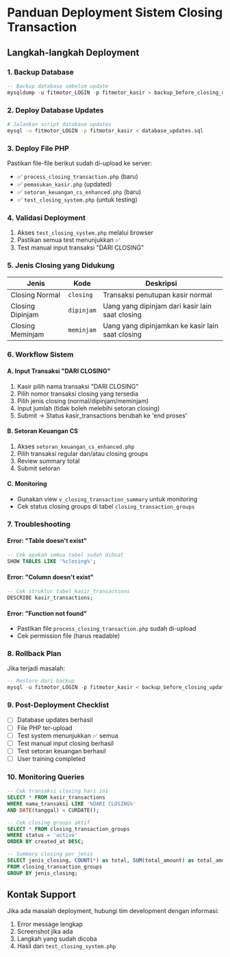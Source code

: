 # Panduan Deployment Sistem Closing Transaction

## Langkah-langkah Deployment

### 1. Backup Database
```sql
-- Backup database sebelum update
mysqldump -u fitmotor_LOGIN -p fitmotor_kasir > backup_before_closing_update.sql
```

### 2. Deploy Database Updates
```bash
# Jalankan script database updates
mysql -u fitmotor_LOGIN -p fitmotor_kasir < database_updates.sql
```

### 3. Deploy File PHP
Pastikan file-file berikut sudah di-upload ke server:
- ✅ `process_closing_transaction.php` (baru)
- ✅ `pemasukan_kasir.php` (updated)
- ✅ `setoran_keuangan_cs_enhanced.php` (baru)
- ✅ `test_closing_system.php` (untuk testing)

### 4. Validasi Deployment
1. Akses `test_closing_system.php` melalui browser
2. Pastikan semua test menunjukkan ✅
3. Test manual input transaksi "DARI CLOSING"

### 5. Jenis Closing yang Didukung

| Jenis | Kode | Deskripsi |
|-------|------|-----------|
| Closing Normal | `closing` | Transaksi penutupan kasir normal |
| Closing Dipinjam | `dipinjam` | Uang yang dipinjam dari kasir lain saat closing |
| Closing Meminjam | `meminjam` | Uang yang dipinjamkan ke kasir lain saat closing |

### 6. Workflow Sistem

#### A. Input Transaksi "DARI CLOSING"
1. Kasir pilih nama transaksi "DARI CLOSING"
2. Pilih nomor transaksi closing yang tersedia
3. Pilih jenis closing (normal/dipinjam/meminjam)
4. Input jumlah (tidak boleh melebihi setoran closing)
5. Submit → Status kasir_transactions berubah ke 'end proses'

#### B. Setoran Keuangan CS
1. Akses `setoran_keuangan_cs_enhanced.php`
2. Pilih transaksi regular dan/atau closing groups
3. Review summary total
4. Submit setoran

#### C. Monitoring
- Gunakan view `v_closing_transaction_summary` untuk monitoring
- Cek status closing groups di tabel `closing_transaction_groups`

### 7. Troubleshooting

#### Error: "Table doesn't exist"
```sql
-- Cek apakah semua tabel sudah dibuat
SHOW TABLES LIKE '%closing%';
```

#### Error: "Column doesn't exist"
```sql
-- Cek struktur tabel kasir_transactions
DESCRIBE kasir_transactions;
```

#### Error: "Function not found"
- Pastikan file `process_closing_transaction.php` sudah di-upload
- Cek permission file (harus readable)

### 8. Rollback Plan
Jika terjadi masalah:
```sql
-- Restore dari backup
mysql -u fitmotor_LOGIN -p fitmotor_kasir < backup_before_closing_update.sql
```

### 9. Post-Deployment Checklist
- [ ] Database updates berhasil
- [ ] File PHP ter-upload
- [ ] Test system menunjukkan ✅ semua
- [ ] Test manual input closing berhasil
- [ ] Test setoran keuangan berhasil
- [ ] User training completed

### 10. Monitoring Queries

```sql
-- Cek transaksi closing hari ini
SELECT * FROM kasir_transactions 
WHERE nama_transaksi LIKE '%DARI CLOSING%' 
AND DATE(tanggal) = CURDATE();

-- Cek closing groups aktif
SELECT * FROM closing_transaction_groups 
WHERE status = 'active' 
ORDER BY created_at DESC;

-- Summary closing per jenis
SELECT jenis_closing, COUNT(*) as total, SUM(total_amount) as total_amount
FROM closing_transaction_groups 
GROUP BY jenis_closing;
```

## Kontak Support
Jika ada masalah deployment, hubungi tim development dengan informasi:
1. Error message lengkap
2. Screenshot jika ada
3. Langkah yang sudah dicoba
4. Hasil dari `test_closing_system.php`
